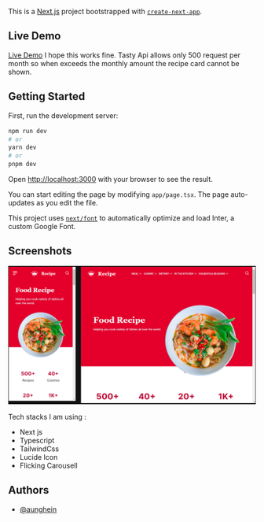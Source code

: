This is a [Next.js](https://nextjs.org/) project bootstrapped with [`create-next-app`](https://github.com/vercel/next.js/tree/canary/packages/create-next-app).

## Live Demo

[Live Demo](https://recipe-lemon.vercel.app/) I hope this works fine. Tasty Api allows only 500 request per month so when exceeds the monthly amount the recipe card cannot be shown.

## Getting Started

First, run the development server:

```bash
npm run dev
# or
yarn dev
# or
pnpm dev
```

Open [http://localhost:3000](http://localhost:3000) with your browser to see the result.

You can start editing the page by modifying `app/page.tsx`. The page auto-updates as you edit the file.

This project uses [`next/font`](https://nextjs.org/docs/basic-features/font-optimization) to automatically optimize and load Inter, a custom Google Font.


## Screenshots

![App Screenshot](https://raw.githubusercontent.com/aunghein2003/recipe/master/public/recipe.png)

Tech stacks I am using :

- Next js
- Typescript
- TailwindCss
- Lucide Icon
- Flicking Carousell

## Authors

- [@aunghein](https://github.com/aunghein2003)

